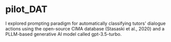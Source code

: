 # pilot_DAT
I explored prompting paradigm for automatically classifying tutors' dialogue actions using the open-source CIMA database (Stasaski et al., 2020) and a PLLM-based generative AI model called gpt-3.5-turbo.

